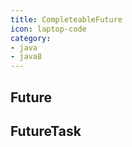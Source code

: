 ```yaml
---
title: CompleteableFuture
icon: laptop-code
category:
- java
- java8
---
```


## Future

## FutureTask